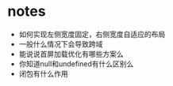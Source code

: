 # notes

- 如何实现左侧宽度固定，右侧宽度自适应的布局
- 一般什么情况下会导致跨域
- 能说说首屏加载优化有哪些方案么
- 你知道null和undefined有什么区别么
- 闭包有什么作用